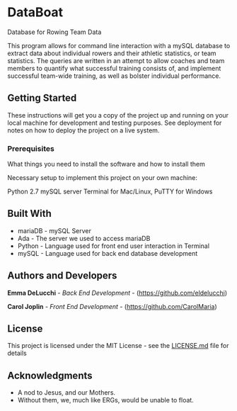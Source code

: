 # DataBoat
Database for Rowing Team Data

This program allows for command line interaction with a mySQL database to extract data about individual rowers and their athletic statistics, or team statistics. The queries are written in an attempt to allow coaches and team members to quantify what successful training consists of, and implement successful team-wide training, as well as bolster individual performance.


## Getting Started

These instructions will get you a copy of the project up and running on your local machine for development and testing purposes. See deployment for notes on how to deploy the project on a live system.

### Prerequisites

What things you need to install the software and how to install them

Necessary setup to implement this project on your own machine:

Python 2.7
mySQL server
Terminal for Mac/Linux, PuTTY for Windows

## Built With

* mariaDB - mySQL Server
* Ada - The server we used to access mariaDB
* Python - Language used for front end user interaction in Terminal
* mySQL - Language used for back end database development

## Authors and Developers 

**Emma DeLucchi** - *Back End Development* - (https://github.com/eldelucchi)

**Carol Joplin** - *Front End Development* - (https://github.com/CarolMaria)


## License

This project is licensed under the MIT License - see the [LICENSE.md](LICENSE.md) file for details

## Acknowledgments

* A nod to Jesus, and our Mothers.
* Without them, we, much like ERGs, would be unable to float.

